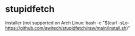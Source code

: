 # stupidfetch

Installer (not supported on Arch Linux: bash -c  "$(curl -sLo- https://github.com/awitech/stupidfetch/raw/main/install.sh)" 
